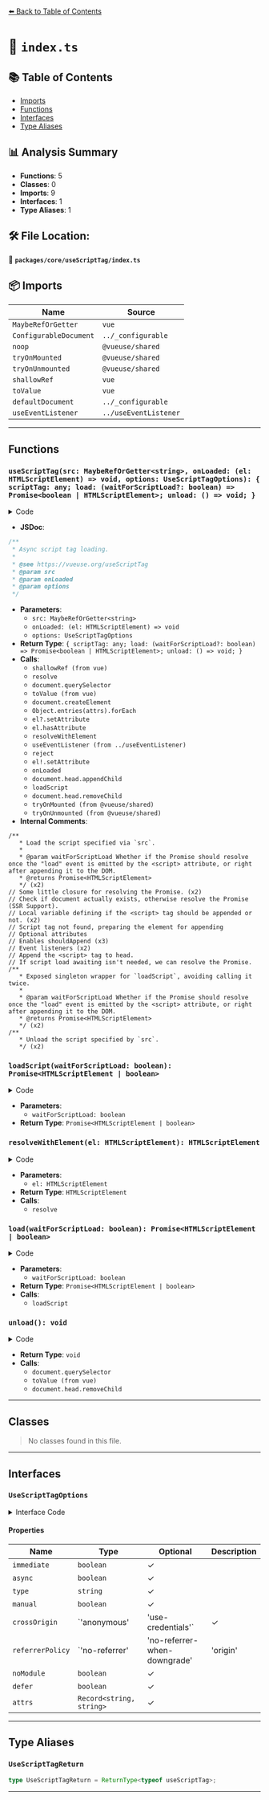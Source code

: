 [⬅️ Back to Table of Contents](../../../index.md)

# 📄 `index.ts`

## 📚 Table of Contents

- [Imports](#imports)
- [Functions](#functions)
- [Interfaces](#interfaces)
- [Type Aliases](#type-aliases)

## 📊 Analysis Summary

- **Functions**: 5
- **Classes**: 0
- **Imports**: 9
- **Interfaces**: 1
- **Type Aliases**: 1

## 🛠️ File Location:
📂 **`packages/core/useScriptTag/index.ts`**

## 📦 Imports

| Name | Source |
|------|--------|
| `MaybeRefOrGetter` | `vue` |
| `ConfigurableDocument` | `../_configurable` |
| `noop` | `@vueuse/shared` |
| `tryOnMounted` | `@vueuse/shared` |
| `tryOnUnmounted` | `@vueuse/shared` |
| `shallowRef` | `vue` |
| `toValue` | `vue` |
| `defaultDocument` | `../_configurable` |
| `useEventListener` | `../useEventListener` |


---

## Functions

### `useScriptTag(src: MaybeRefOrGetter<string>, onLoaded: (el: HTMLScriptElement) => void, options: UseScriptTagOptions): { scriptTag: any; load: (waitForScriptLoad?: boolean) => Promise<boolean | HTMLScriptElement>; unload: () => void; }`

<details><summary>Code</summary>

```ts
export function useScriptTag(
  src: MaybeRefOrGetter<string>,
  onLoaded: (el: HTMLScriptElement) => void = noop,
  options: UseScriptTagOptions = {},
) {
  const {
    immediate = true,
    manual = false,
    type = 'text/javascript',
    async = true,
    crossOrigin,
    referrerPolicy,
    noModule,
    defer,
    document = defaultDocument,
    attrs = {},
  } = options
  const scriptTag = shallowRef<HTMLScriptElement | null>(null)

  let _promise: Promise<HTMLScriptElement | boolean> | null = null

  /**
   * Load the script specified via `src`.
   *
   * @param waitForScriptLoad Whether if the Promise should resolve once the "load" event is emitted by the <script> attribute, or right after appending it to the DOM.
   * @returns Promise<HTMLScriptElement>
   */
  const loadScript = (waitForScriptLoad: boolean): Promise<HTMLScriptElement | boolean> => new Promise((resolve, reject) => {
    // Some little closure for resolving the Promise.
    const resolveWithElement = (el: HTMLScriptElement) => {
      scriptTag.value = el
      resolve(el)
      return el
    }

    // Check if document actually exists, otherwise resolve the Promise (SSR Support).
    if (!document) {
      resolve(false)
      return
    }

    // Local variable defining if the <script> tag should be appended or not.
    let shouldAppend = false

    let el = document.querySelector<HTMLScriptElement>(`script[src="${toValue(src)}"]`)

    // Script tag not found, preparing the element for appending
    if (!el) {
      el = document.createElement('script')
      el.type = type
      el.async = async
      el.src = toValue(src)

      // Optional attributes
      if (defer)
        el.defer = defer
      if (crossOrigin)
        el.crossOrigin = crossOrigin
      if (noModule)
        el.noModule = noModule
      if (referrerPolicy)
        el.referrerPolicy = referrerPolicy

      Object.entries(attrs).forEach(([name, value]) => el?.setAttribute(name, value))

      // Enables shouldAppend
      shouldAppend = true
    }
    // Script tag already exists, resolve the loading Promise with it.
    else if (el.hasAttribute('data-loaded')) {
      resolveWithElement(el)
    }

    // Event listeners
    const listenerOptions = {
      passive: true,
    }
    useEventListener(el, 'error', event => reject(event), listenerOptions)
    useEventListener(el, 'abort', event => reject(event), listenerOptions)
    useEventListener(el, 'load', () => {
      el!.setAttribute('data-loaded', 'true')

      onLoaded(el!)
      resolveWithElement(el!)
    }, listenerOptions)

    // Append the <script> tag to head.
    if (shouldAppend)
      el = document.head.appendChild(el)

    // If script load awaiting isn't needed, we can resolve the Promise.
    if (!waitForScriptLoad)
      resolveWithElement(el)
  })

  /**
   * Exposed singleton wrapper for `loadScript`, avoiding calling it twice.
   *
   * @param waitForScriptLoad Whether if the Promise should resolve once the "load" event is emitted by the <script> attribute, or right after appending it to the DOM.
   * @returns Promise<HTMLScriptElement>
   */
  const load = (waitForScriptLoad = true): Promise<HTMLScriptElement | boolean> => {
    if (!_promise)
      _promise = loadScript(waitForScriptLoad)

    return _promise
  }

  /**
   * Unload the script specified by `src`.
   */
  const unload = () => {
    if (!document)
      return

    _promise = null

    if (scriptTag.value)
      scriptTag.value = null

    const el = document.querySelector<HTMLScriptElement>(`script[src="${toValue(src)}"]`)
    if (el)
      document.head.removeChild(el)
  }

  if (immediate && !manual)
    tryOnMounted(load)

  if (!manual)
    tryOnUnmounted(unload)

  return { scriptTag, load, unload }
}
```
</details>

- **JSDoc**:
```ts
/**
 * Async script tag loading.
 *
 * @see https://vueuse.org/useScriptTag
 * @param src
 * @param onLoaded
 * @param options
 */
```

- **Parameters**:
  - `src: MaybeRefOrGetter<string>`
  - `onLoaded: (el: HTMLScriptElement) => void`
  - `options: UseScriptTagOptions`
- **Return Type**: `{ scriptTag: any; load: (waitForScriptLoad?: boolean) => Promise<boolean | HTMLScriptElement>; unload: () => void; }`
- **Calls**:
  - `shallowRef (from vue)`
  - `resolve`
  - `document.querySelector`
  - `toValue (from vue)`
  - `document.createElement`
  - `Object.entries(attrs).forEach`
  - `el?.setAttribute`
  - `el.hasAttribute`
  - `resolveWithElement`
  - `useEventListener (from ../useEventListener)`
  - `reject`
  - `el!.setAttribute`
  - `onLoaded`
  - `document.head.appendChild`
  - `loadScript`
  - `document.head.removeChild`
  - `tryOnMounted (from @vueuse/shared)`
  - `tryOnUnmounted (from @vueuse/shared)`
- **Internal Comments**:
```
/**
   * Load the script specified via `src`.
   *
   * @param waitForScriptLoad Whether if the Promise should resolve once the "load" event is emitted by the <script> attribute, or right after appending it to the DOM.
   * @returns Promise<HTMLScriptElement>
   */ (x2)
// Some little closure for resolving the Promise. (x2)
// Check if document actually exists, otherwise resolve the Promise (SSR Support).
// Local variable defining if the <script> tag should be appended or not. (x2)
// Script tag not found, preparing the element for appending
// Optional attributes
// Enables shouldAppend (x3)
// Event listeners (x2)
// Append the <script> tag to head.
// If script load awaiting isn't needed, we can resolve the Promise.
/**
   * Exposed singleton wrapper for `loadScript`, avoiding calling it twice.
   *
   * @param waitForScriptLoad Whether if the Promise should resolve once the "load" event is emitted by the <script> attribute, or right after appending it to the DOM.
   * @returns Promise<HTMLScriptElement>
   */ (x2)
/**
   * Unload the script specified by `src`.
   */ (x2)
```

### `loadScript(waitForScriptLoad: boolean): Promise<HTMLScriptElement | boolean>`

<details><summary>Code</summary>

```ts
(waitForScriptLoad: boolean): Promise<HTMLScriptElement | boolean> => new Promise((resolve, reject) => {
    // Some little closure for resolving the Promise.
    const resolveWithElement = (el: HTMLScriptElement) => {
      scriptTag.value = el
      resolve(el)
      return el
    }

    // Check if document actually exists, otherwise resolve the Promise (SSR Support).
    if (!document) {
      resolve(false)
      return
    }

    // Local variable defining if the <script> tag should be appended or not.
    let shouldAppend = false

    let el = document.querySelector<HTMLScriptElement>(`script[src="${toValue(src)}"]`)

    // Script tag not found, preparing the element for appending
    if (!el) {
      el = document.createElement('script')
      el.type = type
      el.async = async
      el.src = toValue(src)

      // Optional attributes
      if (defer)
        el.defer = defer
      if (crossOrigin)
        el.crossOrigin = crossOrigin
      if (noModule)
        el.noModule = noModule
      if (referrerPolicy)
        el.referrerPolicy = referrerPolicy

      Object.entries(attrs).forEach(([name, value]) => el?.setAttribute(name, value))

      // Enables shouldAppend
      shouldAppend = true
    }
    // Script tag already exists, resolve the loading Promise with it.
    else if (el.hasAttribute('data-loaded')) {
      resolveWithElement(el)
    }

    // Event listeners
    const listenerOptions = {
      passive: true,
    }
    useEventListener(el, 'error', event => reject(event), listenerOptions)
    useEventListener(el, 'abort', event => reject(event), listenerOptions)
    useEventListener(el, 'load', () => {
      el!.setAttribute('data-loaded', 'true')

      onLoaded(el!)
      resolveWithElement(el!)
    }, listenerOptions)

    // Append the <script> tag to head.
    if (shouldAppend)
      el = document.head.appendChild(el)

    // If script load awaiting isn't needed, we can resolve the Promise.
    if (!waitForScriptLoad)
      resolveWithElement(el)
  })
```
</details>

- **Parameters**:
  - `waitForScriptLoad: boolean`
- **Return Type**: `Promise<HTMLScriptElement | boolean>`
### `resolveWithElement(el: HTMLScriptElement): HTMLScriptElement`

<details><summary>Code</summary>

```ts
(el: HTMLScriptElement) => {
      scriptTag.value = el
      resolve(el)
      return el
    }
```
</details>

- **Parameters**:
  - `el: HTMLScriptElement`
- **Return Type**: `HTMLScriptElement`
- **Calls**:
  - `resolve`
### `load(waitForScriptLoad: boolean): Promise<HTMLScriptElement | boolean>`

<details><summary>Code</summary>

```ts
(waitForScriptLoad = true): Promise<HTMLScriptElement | boolean> => {
    if (!_promise)
      _promise = loadScript(waitForScriptLoad)

    return _promise
  }
```
</details>

- **Parameters**:
  - `waitForScriptLoad: boolean`
- **Return Type**: `Promise<HTMLScriptElement | boolean>`
- **Calls**:
  - `loadScript`
### `unload(): void`

<details><summary>Code</summary>

```ts
() => {
    if (!document)
      return

    _promise = null

    if (scriptTag.value)
      scriptTag.value = null

    const el = document.querySelector<HTMLScriptElement>(`script[src="${toValue(src)}"]`)
    if (el)
      document.head.removeChild(el)
  }
```
</details>

- **Return Type**: `void`
- **Calls**:
  - `document.querySelector`
  - `toValue (from vue)`
  - `document.head.removeChild`

---

## Classes

> No classes found in this file.


---

## Interfaces

### `UseScriptTagOptions`

<details><summary>Interface Code</summary>

```ts
export interface UseScriptTagOptions extends ConfigurableDocument {
  /**
   * Load the script immediately
   *
   * @default true
   */
  immediate?: boolean

  /**
   * Add `async` attribute to the script tag
   *
   * @default true
   */
  async?: boolean

  /**
   * Script type
   *
   * @default 'text/javascript'
   */
  type?: string

  /**
   * Manual controls the timing of loading and unloading
   *
   * @default false
   */
  manual?: boolean

  crossOrigin?: 'anonymous' | 'use-credentials'
  referrerPolicy?: 'no-referrer' | 'no-referrer-when-downgrade' | 'origin' | 'origin-when-cross-origin' | 'same-origin' | 'strict-origin' | 'strict-origin-when-cross-origin' | 'unsafe-url'
  noModule?: boolean

  defer?: boolean

  /**
   * Add custom attribute to the script tag
   *
   */
  attrs?: Record<string, string>
}
```
</details>

#### Properties

| Name | Type | Optional | Description |
|------|------|----------|-------------|
| `immediate` | `boolean` | ✓ |  |
| `async` | `boolean` | ✓ |  |
| `type` | `string` | ✓ |  |
| `manual` | `boolean` | ✓ |  |
| `crossOrigin` | `'anonymous' | 'use-credentials'` | ✓ |  |
| `referrerPolicy` | `'no-referrer' | 'no-referrer-when-downgrade' | 'origin' | 'origin-when-cross-origin' | 'same-origin' | 'strict-origin' | 'strict-origin-when-cross-origin' | 'unsafe-url'` | ✓ |  |
| `noModule` | `boolean` | ✓ |  |
| `defer` | `boolean` | ✓ |  |
| `attrs` | `Record<string, string>` | ✓ |  |


---

## Type Aliases

### `UseScriptTagReturn`

```ts
type UseScriptTagReturn = ReturnType<typeof useScriptTag>;
```


---